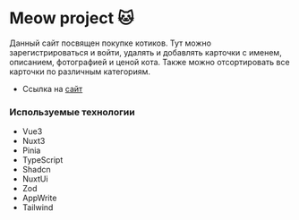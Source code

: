 # Meow project 🐱

Данный сайт посвящен покупке котиков. Тут можно зарегистрироваться и войти, удалять и добавлять карточки с именем, описанием, фотографией и ценой кота. Также можно отсортировать все карточки по различным категориям.

- Ссылка на [сайт]()

### Используемые технологии

- Vue3
- Nuxt3
- Pinia
- TypeScript
- Shadcn
- NuxtUi
- Zod
- AppWrite
- Tailwind
